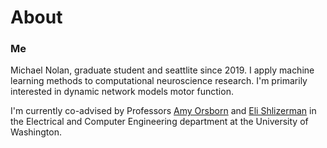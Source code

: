 # About

### Me
Michael Nolan, graduate student and seattlite since 2019. I apply machine learning methods to computational neuroscience research. I'm primarily interested in dynamic network models motor function.

I'm currently co-advised by Professors [Amy Orsborn](http://faculty.washington.edu/aorsborn/) and [Eli Shlizerman](https://faculty.washington.edu/shlizee/) in the Electrical and Computer Engineering department at the University of Washington.
